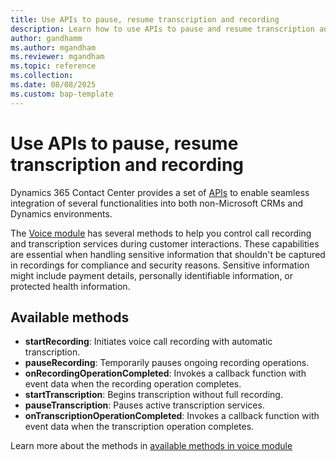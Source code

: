 ```yaml
---
title: Use APIs to pause, resume transcription and recording 
description: Learn how to use APIs to pause and resume transcription and recording in Dynamics 365 Contact Center.
author: gandhamm
ms.author: mgandham
ms.reviewer: mgandham
ms.topic: reference 
ms.collection: 
ms.date: 08/08/2025
ms.custom: bap-template 
---
```


# Use APIs to pause, resume transcription and recording 

Dynamics 365 Contact Center provides a set of [APIs](https://github.com/microsoft/dynamics-365-contact-center/tree/main/documentation/CCaaS%20SDK%20APIs) to enable seamless integration of several functionalities into both non-Microsoft CRMs and Dynamics environments.

The [Voice module](https://github.com/microsoft/dynamics-365-contact-center/blob/main/documentation/Embed%20SDK%20APIs/classes/VoiceModule.md) has several methods to help you control call recording and transcription services during customer interactions. These capabilities are essential when handling sensitive information that shouldn't be captured in recordings for compliance and security reasons. Sensitive information might include payment details, personally identifiable information, or protected health information.

## Available methods

- **startRecording**: Initiates voice call recording with automatic transcription.
- **pauseRecording**: Temporarily pauses ongoing recording operations.
- **onRecordingOperationCompleted**: Invokes a callback function with event data when the recording operation completes.
- **startTranscription**: Begins transcription without full recording.
- **pauseTranscription**: Pauses active transcription services.
- **onTranscriptionOperationCompleted**: Invokes a callback function with event data when the transcription operation completes.

Learn more about the methods in [available methods in voice module](https://github.com/microsoft/dynamics-365-contact-center/blob/main/documentation/Embed%20SDK%20APIs/classes/VoiceModule.md)

